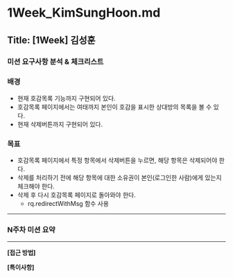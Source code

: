 # 1Week_KimSungHoon.md

## Title: [1Week] 김성훈

### 미션 요구사항 분석 & 체크리스트

### 배경
- 현재 호감목록 기능까지 구현되어 있다.
- 호감목록 페이지에서는 여태까지 본인이 호감을 표시한 상대방의 목록을 볼 수 있다.
- 현재 삭제버튼까지 구현되어 있다.

### 목표
- 호감목록 페이지에서 특정 항목에서 삭제버튼을 누르면, 해당 항목은 삭제되어야 한다.
- 삭제를 처리하기 전에 해당 항목에 대한 소유권이 본인(로그인한 사람)에게 있는지 체크해야 한다.
- 삭제 후 다시 호감목록 페이지로 돌아와야 한다.
  - rq.redirectWithMsg 함수 사용


---


### N주차 미션 요약

---

**[접근 방법]**



**[특이사항]**

